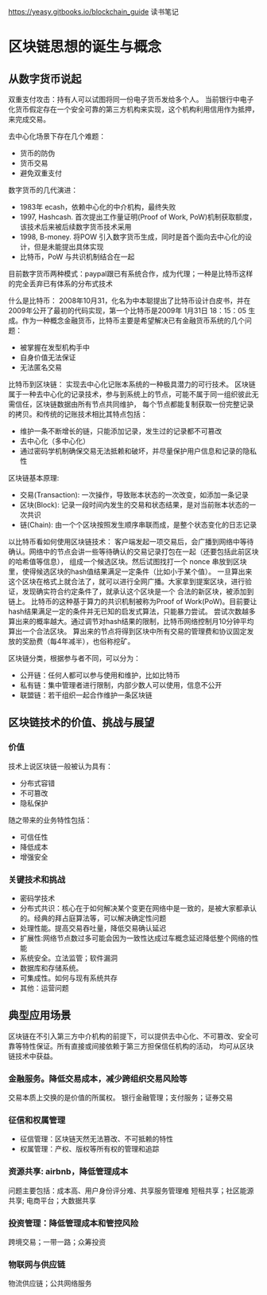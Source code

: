 https://yeasy.gitbooks.io/blockchain_guide 读书笔记

# 区块链思想的诞生与概念

## 从数字货币说起
双重支付攻击：持有人可以试图将同一份电子货币发给多个人。
当前银行中电子化货币假定存在一个安全可靠的第三方机构来实现，这个机构利用信用作为抵押，来完成交易。

去中心化场景下存在几个难题：
- 货币的防伪
- 货币交易
- 避免双重支付

数字货币的几代演进：
- 1983年 ecash，依赖中心化的中介机构，最终失败
- 1997, Hashcash. 首次提出工作量证明(Proof of Work, PoW)机制获取额度，该技术后来被后续数字货币技术采用
- 1998, B-money. 将POW 引入数字货币生成，同时是首个面向去中心化的设计，但是未能提出具体实现
- 比特币，PoW 与共识机制结合在一起

目前数字货币两种模式：paypal跟已有系统合作，成为代理；一种是比特币这样的完全丢弃已有体系的分布式技术

什么是比特币：
2008年10月31，化名为中本聪提出了比特币设计白皮书，并在2009年公开了最初的代码实现，第一个比特币是2009年
1月31日 18：15：05 生成。作为一种概念金融货币，比特币主要是希望解决已有金融货币系统的几个问题：
- 被掌握在发型机构手中
- 自身价值无法保证
- 无法匿名交易

比特币到区块链：
实现去中心化记账本系统的一种极具潜力的可行技术。
区块链属于一种去中心化的记录技术，参与到系统上的节点，可能不属于同一组织彼此无需信任，区块链数据由所有节点共同维护，
每个节点都能复制获取一份完整记录的拷贝。和传统的记账技术相比其特点包括：
- 维护一条不断增长的链，只能添加记录，发生过的记录都不可篡改
- 去中心化（多中心化）
- 通过密码学机制确保交易无法抵赖和破坏，并尽量保护用户信息和记录的隐私性


区块链基本原理:
- 交易(Transaction): 一次操作，导致账本状态的一次改变，如添加一条记录
- 区块(Block): 记录一段时间内发生的交易和状态结果，是对当前账本状态的一次共识
- 链(Chain): 由一个个区块按照发生顺序串联而成，是整个状态变化的日志记录

以比特币看如何使用区块链技术：
客户端发起一项交易后，会广播到网络中等待确认。网络中的节点会讲一些等待确认的交易记录打包在一起（还要包括此前区块的哈希值等信息），
组成一个候选区块。然后试图找打一个 nonce 串放到区块里，使得候选区块的hash值结果满足一定条件（比如小于某个值）。
一旦算出来这个区块在格式上就合法了，就可以进行全网广播。大家拿到提案区块，进行验证，发现确实符合约定条件了，就承认这个区块是一个
合法的新区块，被添加到链上。
比特币的这种基于算力的共识机制被称为Proof of
Work(PoW)。目前要让hash结果满足一定的条件并无已知的启发式算法，只能暴力尝试。
尝试次数越多算出来的概率越大。通过调节对hash结果的限制，比特币网络控制月10分钟平均算出一个合法区块。
算出来的节点将得到区块中所有交易的管理费和协议固定发放的奖励费（每4年减半），也俗称挖矿。

区块链分类，根据参与者不同，可以分为：
 - 公开链：任何人都可以参与使用和维护，比如比特币
 - 私有链：集中管理者进行限制，内部少数人可以使用，信息不公开
 - 联盟链：若干组织一起合作维护一条区块链


## 区块链技术的价值、挑战与展望

### 价值
技术上说区块链一般被认为具有：
- 分布式容错
- 不可篡改
- 隐私保护

随之带来的业务特性包括：
- 可信任性
- 降低成本
- 增强安全

### 关键技术和挑战
- 密码学技术
- 分布式共识：核心在于如何解决某个变更在网络中是一致的，是被大家都承认的。经典的拜占庭算法等，可以解决确定性问题
- 处理性能。提高交易吞吐量，降低交易确认延迟
- 扩展性:网络节点数过多可能会因为一致性达成过车概念延迟降低整个网络的性能
- 系统安全。立法监管；软件漏洞
- 数据库和存储系统。
- 可集成性。如何与现有系统共存
- 其他：运营问题


## 典型应用场景
区块链在不引入第三方中介机构的前提下，可以提供去中心化、不可篡改、安全可靠等特性保证。所有直接或间接依赖于第三方担保信任机构的活动，
均可从区块链技术中获益。
### 金融服务。降低交易成本，减少跨组织交易风险等

交易本质上交换的是价值的所属权。
银行金融管理；支付服务；证券交易

### 征信和权属管理
- 征信管理：区块链天然无法篡改、不可抵赖的特性
- 权属管理：产权、版权等所有权的管理和追踪

### 资源共享: airbnb，降低管理成本
问题主要包括：成本高、用户身份评分难、共享服务管理难
短租共享；社区能源共享; 电商平台；大数据共享

### 投资管理：降低管理成本和管控风险
跨境交易；一带一路；众筹投资

### 物联网与供应链
物流供应链；公共网络服务
